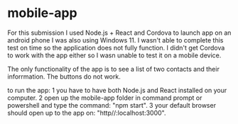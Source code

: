 # mobile-app
For this submission I used Node.js + React and Cordova to launch app on an android phone I was also using Windows 11.
I wasn't able to complete this test on time so the application does not fully function.
I didn't get Cordova to work with the app either so I wasn unable to test it on a mobile device.

The only functionality of the app is to see a list of two contacts and their inforrmation. The buttons do not work.

to run the app:
    1 you have to have both Node.js and React installed on your computer.
    2 open up the mobile-app folder in command prompt or powershell and type the command: "npm start".
    3 your default browser should open up to the app on: "http//:localhost:3000".
